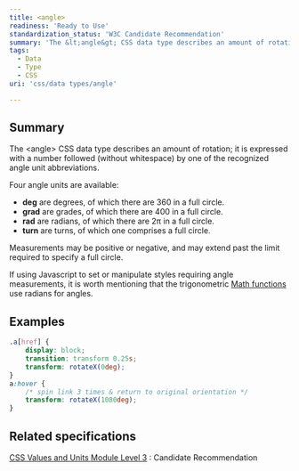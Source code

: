```yaml
---
title: <angle>
readiness: 'Ready to Use'
standardization_status: 'W3C Candidate Recommendation'
summary: 'The &lt;angle&gt; CSS data type describes an amount of rotation; it is expressed with a number followed (without whitespace) by one of the recognized angle unit abbreviations.'
tags:
  - Data
  - Type
  - CSS
uri: 'css/data types/angle'

---
```

## <span>Summary</span>

The &lt;angle&gt; CSS data type describes an amount of rotation; it is expressed with a number followed (without whitespace) by one of the recognized angle unit abbreviations.

 Four angle units are available:

-   **deg** are degrees, of which there are 360 in a full circle.
-   **grad** are grades, of which there are 400 in a full circle.
-   **rad** are radians, of which there are 2π in a full circle.
-   **turn** are turns, of which one comprises a full circle.

Measurements may be positive or negative, and may extend past the limit required to specify a full circle.

If using Javascript to set or manipulate styles requiring angle measurements, it is worth mentioning that the trigonometric [Math functions](/concepts/programming/javascript/core_objects#Math_Object) use radians for angles.

## <span>Examples</span>

``` css
.a[href] {
    display: block;
    transition: transform 0.25s;
    transform: rotateX(0deg);
}
a:hover {
    /* spin link 3 times & return to original orientation */
    transform: rotateX(1080deg);
}
```

## <span>Related specifications</span>

[CSS Values and Units Module Level 3](http://www.w3.org/TR/css3-values/)
:   Candidate Recommendation
